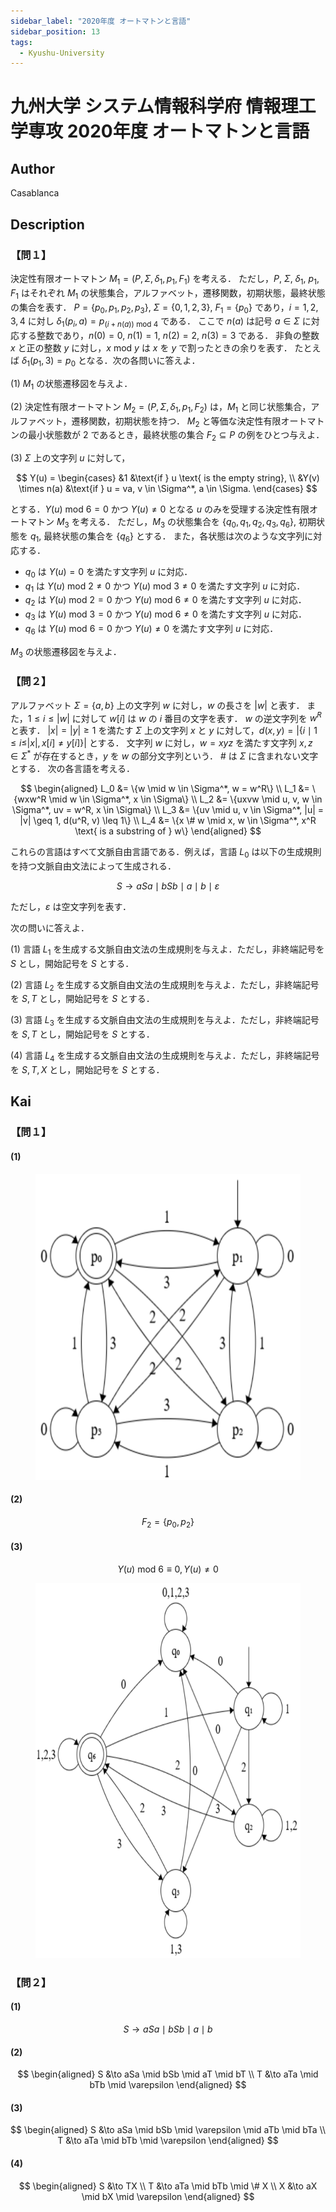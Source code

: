 ```yaml
---
sidebar_label: "2020年度 オートマトンと言語"
sidebar_position: 13
tags:
  - Kyushu-University
---
```

# 九州大学 システム情報科学府 情報理工学専攻 2020年度 オートマトンと言語

## **Author**
Casablanca

## **Description**
### 【問１】
決定性有限オートマトン $M_1 = (P, \Sigma, \delta_1, p_1, F_1)$ を考える．
ただし，$P$, $\Sigma$, $\delta_1$, $p_1$, $F_1$ はそれぞれ $M_1$ の状態集合，アルファベット，遷移関数，初期状態，最終状態の集合を表す．
$P = \{p_0, p_1, p_2, p_3\}$, $\Sigma = \{0, 1, 2, 3\}$, $F_1 = \{p_0\}$ であり，$i = 1,2,3,4$ に対し $\delta_1 (p_i, a) = p_{(i + n(a)) \text{ mod } 4}$ である．
ここで $n(a)$ は記号 $a \in \Sigma$ に対応する整数であり，$n(0) = 0$, $n(1) = 1$, $n(2) = 2$, $n(3) = 3$ である．
非負の整数 $x$ と正の整数 $y$ に対し，$x \text{ mod } y$ は $x$ を $y$ で割ったときの余りを表す．
たとえば $\delta_1(p_1, 3) = p_0$ となる．次の各問いに答えよ．

(1) $M_1$ の状態遷移図を与えよ．

(2) 決定性有限オートマトン $M_2 = (P, \Sigma, \delta_1, p_1, F_2)$ は，$M_1$ と同じ状態集合，アルファベット，遷移関数，初期状態を持つ．
$M_2$ と等価な決定性有限オートマトンの最小状態数が $2$ であるとき，最終状態の集合 $F_2 \subseteq P$ の例をひとつ与えよ．

(3) $\Sigma$ 上の文字列 $u$ に対して，

$$
Y(u) = \begin{cases}
    &1 &\text{if } u \text{ is the empty string}, \\
    &Y(v) \times n(a) &\text{if } u = va, v \in \Sigma^*, a \in \Sigma.
\end{cases}
$$

とする．$Y(u) \text{ mod } 6 = 0$ かつ $Y(u) \neq 0$ となる $u$ のみを受理する決定性有限オートマトン $M_3$ を考える．
ただし，$M_3$ の状態集合を $\{q_0, q_1, q_2, q_3, q_6\}$, 初期状態を $q_1$, 最終状態の集合を $\{q_6\}$ とする．
また，各状態は次のような文字列に対応する．

- $q_0$ は $Y(u) = 0$ を満たす文字列 $u$ に対応．
- $q_1$ は $Y(u) \text{ mod } 2 \neq 0$ かつ $Y(u) \text{ mod } 3 \neq 0$ を満たす文字列 $u$ に対応．
- $q_2$ は $Y(u) \text{ mod } 2 = 0$ かつ $Y(u) \text{ mod } 6 \neq 0$ を満たす文字列 $u$ に対応．
- $q_3$ は $Y(u) \text{ mod } 3 = 0$ かつ $Y(u) \text{ mod } 6 \neq 0$ を満たす文字列 $u$ に対応．
- $q_6$ は $Y(u) \text{ mod } 6 = 0$ かつ $Y(u) \neq 0$ を満たす文字列 $u$ に対応．

$M_3$ の状態遷移図を与えよ．

### 【問２】
アルファベット $\Sigma = \{a, b\}$ 上の文字列 $w$ に対し，$w$ の長さを $|w|$ と表す．
また，$1 \leq i \leq |w|$ に対して $w[i]$ は $w$ の $i$ 番目の文字を表す．
$w$ の逆文字列を $w^R$ と表す．
$|x| = |y| \geq 1$ を満たす $\Sigma$ 上の文字列 $x$ と $y$ に対して，$d(x,y) = |\{ i \mid 1 \leq i \leq |x|, x[i] \neq y[i]\}|$ とする．
文字列 $w$ に対し，$w = xyz$ を満たす文字列 $x, z \in \Sigma^*$ が存在するとき，$y$ を $w$ の部分文字列という．
$\#$ は $\Sigma$ に含まれない文字とする．
次の各言語を考える．

$$
\begin{aligned}
L_0 &= \{w \mid w \in \Sigma^*, w = w^R\} \\
L_1 &= \{wxw^R \mid w \in \Sigma^*, x \in \Sigma\} \\
L_2 &= \{uxvw \mid u, v, w \in \Sigma^*, uv = w^R, x \in \Sigma\} \\
L_3 &= \{uv \mid u, v \in \Sigma^*, |u| = |v| \geq 1, d(u^R, v) \leq 1\} \\
L_4 &= \{x \# w \mid x, w \in \Sigma^*, x^R \text{ is a substring of } w\}
\end{aligned}
$$

これらの言語はすべて文脈自由言語である．例えば，言語 $L_0$ は以下の生成規則を持つ文脈自由文法によって生成される．

$$
S \to aSa \mid bSb \mid a \mid b \mid \varepsilon
$$

ただし，$\varepsilon$ は空文字列を表す．

次の問いに答えよ．

(1) 言語 $L_1$ を生成する文脈自由文法の生成規則を与えよ．ただし，非終端記号を $S$ とし，開始記号を $S$ とする．

(2) 言語 $L_2$ を生成する文脈自由文法の生成規則を与えよ．ただし，非終端記号を $S, T$ とし，開始記号を $S$ とする．

(3) 言語 $L_3$ を生成する文脈自由文法の生成規則を与えよ．ただし，非終端記号を $S, T$ とし，開始記号を $S$ とする．

(4)  言語 $L_4$ を生成する文脈自由文法の生成規則を与えよ．ただし，非終端記号を $S, T, X$ とし，開始記号を $S$ とする．

## **Kai**
### 【問１】
#### (1)
<figure style="text-align:center;">
  <img src="https://raw.githubusercontent.com/Myyura/the_kai_project_assets/main/kakomonn/kyushu_university/ISEE/ist_2020_automata_and_formal_language_p1.png" width="585" height="490" alt=""/>
</figure>

#### (2)

$$
F_2 = \{p_0, p_2\}
$$

#### (3)

$$
Y(u) \text{ mod } 6 \equiv 0, Y(u) \neq 0
$$

<figure style="text-align:center;">
  <img src="https://raw.githubusercontent.com/Myyura/the_kai_project_assets/main/kakomonn/kyushu_university/ISEE/ist_2020_automata_and_formal_language_p2.png" width="600" height="600" alt=""/>
</figure>

### 【問２】
#### (1)

$$
S \to aSa \mid bSb \mid a \mid b
$$

#### (2)

$$
\begin{aligned}
    S &\to aSa \mid bSb \mid aT \mid bT \\
    T &\to aTa \mid bTb \mid \varepsilon
\end{aligned}
$$

#### (3)

$$
\begin{aligned}
S &\to aSa \mid bSb \mid \varepsilon \mid aTb \mid bTa \\
T &\to aTa \mid bTb \mid \varepsilon
\end{aligned}
$$

#### (4)

$$
\begin{aligned}
    S &\to TX \\
    T &\to aTa \mid bTb \mid \# X \\
    X &\to aX \mid bX \mid \varepsilon
\end{aligned}
$$